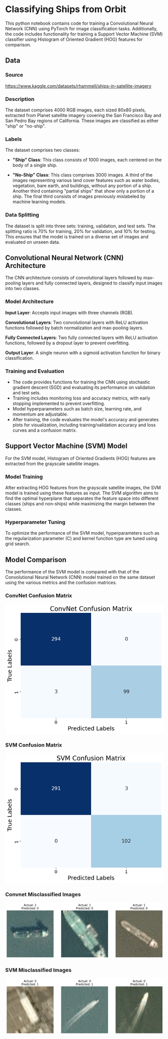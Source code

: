 # Classifying Ships from Orbit
This python notebook contains code for training a Convolutional Neural Network (CNN) using PyTorch for image classification tasks. Additionally, the code includes functionality for training a Support Vector Machine (SVM) classifier using Histogram of Oriented Gradient (HOG) features for comparison.

## Data
### Source
https://www.kaggle.com/datasets/rhammell/ships-in-satellite-imagery

### Description
The dataset comprises 4000 RGB images, each sized 80x80 pixels, extracted from Planet satellite imagery covering the San Francisco Bay and San Pedro Bay regions of California. These images are classified as either "ship" or "no-ship".

### Labels
The dataset comprises two classes:

* **"Ship" Class**: This class consists of 1000 images, each centered on the body of a single ship.

* **"No-Ship" Class**: This class comprises 3000 images. A third of the images representing various land cover features such as water bodies, vegetation, bare earth, and buildings, without any portion of a ship. Another third containing "partial ships" that show only a portion of a ship. The final third consists of images previously mislabeled by machine learning models.


### Data Splitting
The dataset is split into three sets: training, validation, and test sets. The splitting ratio is 70% for training, 20% for validation, and 10% for testing. This ensures that the model is trained on a diverse set of images and evaluated on unseen data.

## Convolutional Neural Network (CNN) Architecture
The CNN architecture consists of convolutional layers followed by max-pooling layers and fully connected layers, designed to classify input images into two classes.

### Model Architecture
**Input Layer**: Accepts input images with three channels (RGB).

**Convolutional Layers**: Two convolutional layers with ReLU activation functions followed by batch normalization and max-pooling layers.

**Fully Connected Layers**: Two fully connected layers with ReLU activation functions, followed by a dropout layer to prevent overfitting.

**Output Layer**: A single neuron with a sigmoid activation function for binary classification.

### Training and Evaluation
* The code provides functions for training the CNN using stochastic gradient descent (SGD) and evaluating its performance on validation and test sets.
* Training includes monitoring loss and accuracy metrics, with early stopping implemented to prevent overfitting.
* Model hyperparameters such as batch size, learning rate, and momentum are adjustable.
* After training, the code evaluates the model's accuracy and generates plots for visualization, including training/validation accuracy and loss curves and a confusion matrix.

## Support Vector Machine (SVM) Model
For the SVM model, Histogram of Oriented Gradients (HOG) features are extracted from the grayscale satellite images.

### Model Training
After extracting HOG features from the grayscale satellite images, the SVM model is trained using these features as input. The SVM algorithm aims to find the optimal hyperplane that separates the feature space into different classes (ships and non-ships) while maximizing the margin between the classes.

### Hyperparameter Tuning
To optimize the performance of the SVM model, hyperparameters such as the regularization parameter (C) and kernel function type are tuned using grid search. 

## Model Comparison
The performance of the SVM model is compared with that of the Convolutional Neural Network (CNN) model trained on the same dataset using the various metrics and the confusion matrices.

### ConvNet Confusion Matrix
![ConvNet Confusion](https://github.com/JuFrei/ShipsFromOrbit/blob/main/img/ConvNet%20Conf.png)

### SVM Confusion Matrix
![SVM Confusion](https://github.com/JuFrei/ShipsFromOrbit/blob/main/img/SVM%20Conf.png)

### Convnet Misclassified Images
![ConvNet Misclassified](https://github.com/JuFrei/ShipsFromOrbit/blob/main/img/ConvNet%20Misclassified.png)

### SVM Misclassified Images
![SVM Misclassified](https://github.com/JuFrei/ShipsFromOrbit/blob/main/img/SVM%20Misclassified.png)


